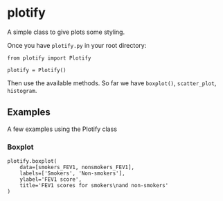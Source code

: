 # plotify
A simple class to give plots some styling.

Once you have `plotify.py` in your root directory:
```
from plotify import Plotify

plotify = Plotify()
```

Then use the available methods. So far we have `boxplot()`, `scatter_plot`, `histogram`.

## Examples

A few examples using the Plotify class

### Boxplot

```
plotify.boxplot(
    data=[smokers_FEV1, nonsmokers_FEV1],
    labels=['Smokers', 'Non-smokers'],
    ylabel='FEV1 score',
    title='FEV1 scores for smokers\nand non-smokers'
)
```

